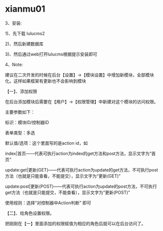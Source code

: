 # xianmu01

3、安装:

1)、先下载 lulucms2

2)、然后新建数据库

3)、然后通过web打开lulucms根据提示安装即可


4、Note:

建议在二次开发的时候在后台【设置】->【模块设置】中增加新模块，全部模块化。这样如果框架有更新也不会影响到模块

【一】、添加权限

在后台添加模块后需要在【用户】->【权限管理】中新建对这个模块的访问权限。

主要参数如下：

标识：模块ID/控制器ID

表单类型：多选

默认值/选项：这个里面写的是action id，如

index|首页——代表可执行action为index的get方法和post方法，显示文字为“首页”

update:get|更新(GET)——代表可执行action为update的get方法，不可执行post方法（也就是只能查看，不能提交），显示文字为“更新(GET)”

update:post|更新(POST)——代表可执行action为update的post方法，不可执行get方法（也就是只能提交，不能查看），显示文字为“更新(POST)”

使用规则：选择“对控制器中Action判断” 即可

【二】、给角色设置权限。

把刚刚在【一】里面添加的权限赋值为相应的角色后就可以在后台访问了。



